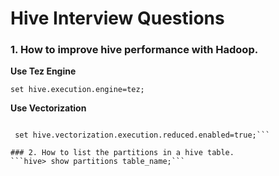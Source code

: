 # Hive Interview Questions
### 1. How to improve hive performance with Hadoop.
**Use Tez Engine**

```set hive.execution.engine=tez;```

**Use Vectorization**

```set hive.vectorization.execution.enabled=true;

 set hive.vectorization.execution.reduced.enabled=true;```

### 2. How to list the partitions in a hive table.
```hive> show partitions table_name;```
